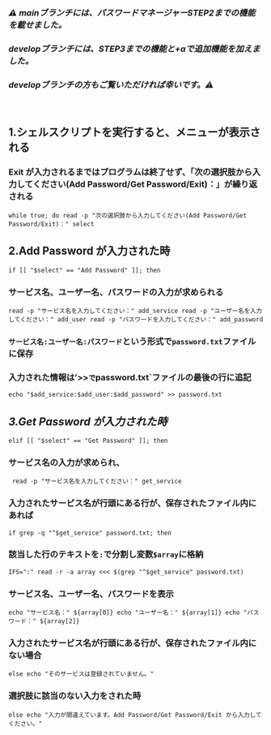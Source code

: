 ### ***⚠️ mainブランチには、パスワードマネージャーSTEP2までの機能を載せました。***
### ***developブランチには、STEP3までの機能と+aで追加機能を加えました。***
### ***developブランチの方もご覧いただければ幸いです。⚠️***


　　

## 1.シェルスクリプトを実行すると、メニューが表示される 
### Exit が入力されるまではプログラムは終了せず、「次の選択肢から入力してください(Add Password/Get Password/Exit)：」が繰り返される 
`
while true; do
 read -p "次の選択肢から入力してください(Add Password/Get Password/Exit)：" select
`  



  
## 2.Add Password が入力された時 
`
 if [[ "$select" == "Add Password" ]]; then
`
### サービス名、ユーザー名、パスワードの入力が求められる
 `
  read -p "サービス名を入力してください：" add_service
  read -p "ユーザー名を入力してください：" add_user
  read -p "パスワードを入力してください：" add_password
`

### `サービス名:ユーザー名:パスワード`という形式で`password.txt`ファイルに保存
### 入力された情報は’>>`で`password.txt`ファイルの最後の行に追記
`
  echo "$add_service:$add_user:$add_password" >> password.txt
`

## *3.Get Password が入力された時*
`
 elif [[ "$select" == "Get Password" ]]; then
`

### サービス名の入力が求められ、
` 
read -p "サービス名を入力してください：" get_service
`

### 入力されたサービス名が行頭にある行が、保存されたファイル内にあれば　
`
if grep -q "^$get_service" password.txt; then
`

### 該当した行のテキストを`:`で分割し変数`$array`に格納
`
   IFS=":" read -r -a array <<< $(grep "^$get_service" password.txt)
`

### サービス名、ユーザー名、パスワードを表示
`
   echo "サービス名：" ${array[0]}
   echo "ユーザー名：" ${array[1]}
   echo "パスワード：" ${array[2]}
`

### 入力されたサービス名が行頭にある行が、保存されたファイル内にない場合
`
else
   echo "そのサービスは登録されていません。"
`

### 選択肢に該当のない入力をされた時
`
else
  echo "入力が間違えています。Add Password/Get Password/Exit から入力してください。"
`
















